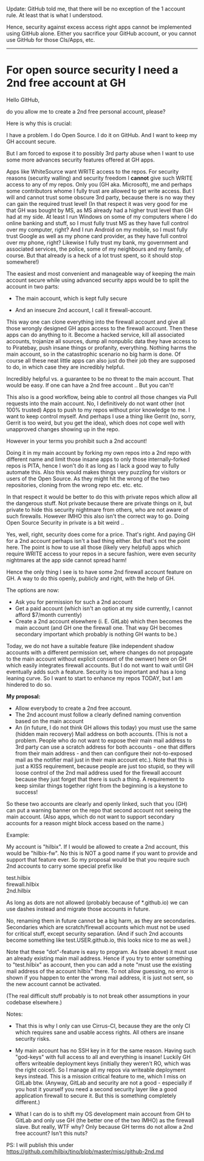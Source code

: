 Update: GitHub told me, that there will be no exception of the 1 account rule.  At least that is what I understood.

Hence, security against excess access right apps cannot be implemented using GitHub alone.
Either you sacrifice your GitHub account, or you cannot use GitHub for those CIs/Apps, etc.

---------------

# For open source security I need a 2nd free account at GH

Hello GitHub,

do you allow me to create a 2nd free personal account, please?

Here is why this is crucial:

I have a problem.  I do Open Source.  I do it on GitHub.  And I want to keep my GH account secure.

But I am forced to expose it to possibly 3rd party abuse when I want to use some more advances security features offered at GH apps.

Apps like WhiteSource want WRITE access to the repos.  For security reasons (security walling) and security freedom I **cannot** give such WRITE access to any of my repos.  Only you (GH aka. Microsoft), me and perhaps some contributors whome I fully trust are allowed to get write access.  But I will and cannot trust some obscure 3rd party, because there is no way they can gain the required trust level!  (In that respect it was very good for me that GH was bought by MS, as MS already had a higher trust level than GH had at my side.  At least I run Windows on some of my computers where I do online banking and stuff, so I must fully trust MS as they have full control over my computer, right?  And I run Android on my mobile, so I must fully trust Google as well as my phone card provider, as they have full control over my phone, right?  Likewise I fully trust my bank, my government and associated services, the police, some of my neighbours and my family, of course.  But that already is a heck of a lot trust spent, so it should stop somewhere!)

The easiest and most convenient and manageable way of keeping the main account secure while using advanced security apps would be to split the account in two parts:

- The main account, which is kept fully secure

- And an insecure 2nd account, I call it firewall-account.

This way one can clone everything into the firewall account and give all those wrongly designed GH apps access to the firewall account. Then these apps can do anything to it.  Become a hacked service, kill all associated accounts, trojanize all sources, dump all nonpublic data they have access to to Piratebay, push insane things or profanity, everything.  Nothing harms the main account, so in the catastrophic scenario no big harm is done.  Of course all these neat little apps can also just do their job they are supposed to do, in which case they are incredibly helpful.

Incredibly helpful vs. a guarantee to be no threat to the main account.  That would be easy.  If one can have a 2nd free account .. But you can't!

This also is a good workflow, being able to control all those changes via Pull requests into the main account.  No, I definitively do not want other (not 100% trusted) Apps to push to my repos without prior knowledge to me.  I want to keep control myself.  And perhaps I use a thing like Gerrit (no, sorry, Gerrit is too weird, but you get the idea), which does not cope well with unapproved changes showing up in the repo.

However in your terms you prohibit such a 2nd account!

Doing it in my main account by forking my own repos into a 2nd repo with different name and limit those insane apps to only those internally-forked repos is PITA, hence I won't do it as long as I lack a good way to fully automate this.  Also this would makes things very puzzling for visitors or users of the Open Source.  As they might hit the wrong of the two repositories, cloning from the wrong repo etc. etc. etc.

In that respect it would be better to do this with private repos which allow all the dangerous stuff.  Not private because there are private things on it, but private to hide this security nightmare from others, who are not aware of such firewalls.  However IMHO this also isn't the correct way to go.  Doing Open Source Security in private is a bit weird ..

Yes, well, right, security does come for a price.  That's right.  And paying GH for a 2nd account perhaps isn't a bad thing either.  But that's not the point here.  The point is how to use all those (likely very helpful) apps which require WRITE access to your repos in a secure fashion, were even security nightmares at the app side cannot spread harm!

Hence the only thing I see is to have some 2nd firewall account feature on GH.  A way to do this openly, publicly and right, with the help of GH.

The options are now:

- Ask you for permission for such a 2nd account
- Get a paid account (which isn't an option at my side currently, I cannot afford $7/month currently)
- Create a 2nd account elsewhere (i. E. GitLab) which then becomes the main account (and GH one the firewall one.  That way GH becomes secondary important which probably is nothing GH wants to be.)

Today, we do not have a suitable feature (like independent shadow accounts with a different permission set, where changes do not propagate to the main account without explicit consent of the ownwer) here on GH which easily integrates firewall accounts.  But I do not want to wait until GH eventually adds such a feature.  Security is too important and has a long leaning curve.  So I want to start to enhance my repos TODAY, but I am hindered to do so.

**My proposal:**

- Allow everybody to create a 2nd free account.
- The 2nd account must follow a clearly defined naming convention based on the main account
- An (in future, I do not think GH allows this today) you must use the same (hidden main recovery) Mail address on both accounts.  (This is not a problem.  People who do not want to expose their main mail address to 3rd party can use a scratch address for both accounts - one that differs from their main address - and then can configure their not-to-exposed mail as the notifier mail just in their main account etc.).  Note that this is just a KISS requirement, because people are just too stupid, so they will loose control of the 2nd mail address used for the firewall account because they just forget that there is such a thing.  A requirement to keep similar things together right from the beginning is a keystone to success!

So these two accounts are clearly and openly linked, such that you (GH) can put a warning banner on the repo that second account not seeing the main account.  (Also apps, which do not want to support secondary accounts for a reason might block access based on the name.)

Example:

My account is "hilbix".  If I would be allowed to create a 2nd account, this would be "hilbix-fw".  No this is NOT a good name if you want to provide and support that feature ever.  So my proposal would be that you require such 2nd accounts to carry some special prefix like

test.hilbix  
firewall.hilbix  
2nd.hilbix

As long as dots are not allowed (probably because of *.github.io) we can use dashes instead and migrate those accounts in future.

No, renaming them in future cannot be a big harm, as they are secondaries.  Secondaries which are scratch/firewall accounts which must not be used for critical stuff, except security separation.  (And if such 2nd accounts become something like test.USER.github.io, this looks nice to me as well.)

Note that these "dot"-feature is easy to program.  As (see above) it must use an already existing main mail address.  Hence if you try to enter something to "test.hilbix" as account, then you can add a note "must use the existing mail address of the account hilbix" there.  To not allow guessing, no error is shown if you happen to enter the wrong mail address, it is just not sent, so the new account cannot be activated.

(The real difficult stuff probably is to not break other assumptions in your codebase elsewhere.)

Notes:

- That this is why I only can use Cirrus-CI, because they are the only CI which requires sane and usable access rights.  All others are insane security risks.

- My main account has no SSH key in it for the same reason.  Having such "god-keys" with full access to all and everything is insane!  Luckily GH offers writeable deployment keys (initially they weren't RO, which was the right coice!).  So I manage all my repos via writeable deployment keys instead.
This is a mission critical feature to me, which I miss on GitLab btw.  (Anyway, GitLab and security are not a good - especially if you host it yourself you need a second security layer like a good application firewall to secure it.  But this is something completely different.)

- What I can do is to shift my OS development main account from GH to GitLab and only use GH (the better one of the two IMHO) as the firewall slave.  But really, WTF why?  Only because GH terms do not allow a 2nd free account?  Isn't this nuts?

PS: I will publish this under https://github.com/hilbix/tino/blob/master/misc/github-2nd.md
